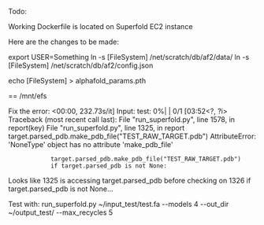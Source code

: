 Todo:

Working Dockerfile is located on Superfold EC2 instance

Here are the changes to be made:

export USER=Something
ln -s [FileSystem] /net/scratch/db/af2/data/
ln -s [FileSystem] /net/scratch/db/af2/config.json

echo [FileSystem] > alphafold_params.pth

== /mnt/efs

Fix the	error:
<00:00, 232.73s/it]
Input: test:   0%|                                                                                                                       | 0/1 [03:52<?, ?i>
Traceback (most recent call last):
  File "run_superfold.py", line 1578, in <module>
    report(key)
  File "run_superfold.py", line 1325, in report
    target.parsed_pdb.make_pdb_file("TEST_RAW_TARGET.pdb")
AttributeError: 'NoneType' object has no attribute 'make_pdb_file'

                target.parsed_pdb.make_pdb_file("TEST_RAW_TARGET.pdb")
                if target.parsed_pdb is not None:

Looks like 1325 is accessing target.parsed_pdb before checking on 1326 if target.parsed_pdb is not None...

Test with:
run_superfold.py ~/input_test/test.fa --models 4 --out_dir ~/output_test/ --max_recycles 5​